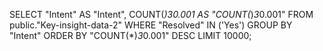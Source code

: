 SELECT "Intent" AS "Intent", COUNT(*)*3*0.001 AS "COUNT(*)*3*0.001" 
FROM public."Key-insight-data-2" 
WHERE "Resolved" IN ('Yes') GROUP BY "Intent" ORDER BY "COUNT(*)*3*0.001" DESC 
 LIMIT 10000;

